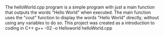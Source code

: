 The helloWorld.cpp program is a simple program with just a main function that outputs the words "Hello World" when executed.
The main function uses the "cout" function to display the words "Hello World" directly, without using any variables to do so.
This project was created as a introduction to coding in C++
g++ -02 -o Helloworld helloWorld.cpp
